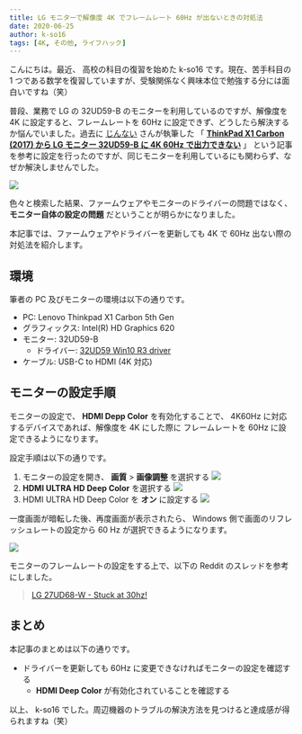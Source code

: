 ```yaml
---
title: LG モニターで解像度 4K でフレームレート 60Hz が出ないときの対処法
date: 2020-06-25
author: k-so16
tags: [4K, その他, ライフハック]
---
```


こんにちは。最近、 高校の科目の復習を始めた k-so16 です。現在、苦手科目の 1 つである数学を復習していますが、受験関係なく興味本位で勉強する分には面白いですね（笑）

普段、業務で LG の 32UD59-B のモニターを利用しているのですが、解像度を 4K に設定すると、フレームレートを 60Hz に設定できず、どうしたら解決するか悩んでいました。過去に [じんない](https://mseeeen.msen.jp/category/articles-jinnai-wrote/) さんが執筆した 「 **[ThinkPad X1 Carbon (2017) から LG モニター 32UD59-B に 4K 60Hz で出力できない](https://mseeeen.msen.jp/can-not-output-4k-60hz-with-32ud59/)** 」 という記事を参考に設定を行ったのですが、同じモニターを利用しているにも関わらず、なぜか解決しませんでした。

![](images/lg-4k-monitor-frame-late-settings-1.png)

色々と検索した結果、ファームウェアやモニターのドライバーの問題ではなく、 **モニター自体の設定の問題** だということが明らかになりました。

本記事では、ファームウェアやドライバーを更新しても 4K で 60Hz 出ない際の対処法を紹介します。

## 環境

筆者の PC 及びモニターの環境は以下の通りです。

- PC: Lenovo Thinkpad X1 Carbon 5th Gen
- グラフィックス: Intel(R) HD Graphics 620
- モニター: 32UD59-B
    - ドライバー: [32UD59 Win10 R3 driver](https://www.lg.com/jp/support/support-product/lg-32UD59-B#softwareUpdate)
- ケーブル: USB-C to HDMI (4K 対応)

## モニターの設定手順

モニターの設定で、 **HDMI Depp Color** を有効化することで、 4K60Hz に対応するデバイスであれば、解像度を 4K にした際に フレームレートを 60Hz に設定できるようになります。

設定手順は以下の通りです。

1. モニターの設定を開き、 **画質** &gt; **画像調整** を選択する
![](images/lg-4k-monitor-frame-late-settings-2.jpg)
1. **HDMI ULTRA HD Deep Color** を選択する
![](images/lg-4k-monitor-frame-late-settings-3.jpg)
1. HDMI ULTRA HD Deep Color を **オン** に設定する
![](images/lg-4k-monitor-frame-late-settings-4.jpg)

一度画面が暗転した後、再度画面が表示されたら、 Windows 側で画面のリフレッシュレートの設定から 60 Hz が選択できるようになります。


![](images/lg-4k-monitor-frame-late-settings-5.png)

モニターのフレームレートの設定をする上で、以下の Reddit のスレッドを参考にしました。

> [LG 27UD68-W - Stuck at 30hz!](https://www.reddit.com/r/Monitors/comments/6lzdx7/lg_27ud68w_stuck_at_30hz/)

## まとめ
本記事のまとめは以下の通りです。

- ドライバーを更新しても 60Hz に変更できなければモニターの設定を確認する
    - **HDMI Deep Color** が有効化されていることを確認する

以上、 k-so16 でした。周辺機器のトラブルの解決方法を見つけると達成感が得られますね（笑）